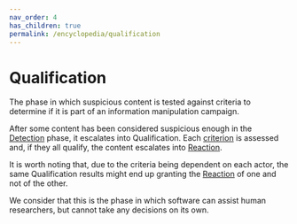 ```yaml
---
nav_order: 4
has_children: true
permalink: /encyclopedia/qualification
---
```


# Qualification

The phase in which suspicious content is tested against criteria to determine if it is part of an information manipulation campaign.

After some content has been considered suspicious enough in the [Detection](detection) phase, it escalates into Qualification. Each [criterion](/encyclopedia#-to-make-it-easier-to-share-and-collaborate-with-others-who-share-your-aim-you-first-have-to-determine-the-criteria-that-guide-your-action) is assessed and, if they all qualify, the content escalates into [Reaction](reaction).

It is worth noting that, due to the criteria being dependent on each actor, the same Qualification results might end up granting the [Reaction](reaction) of one and not of the other.

We consider that this is the phase in which software can assist human researchers, but cannot take any decisions on its own.
